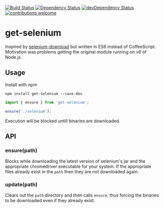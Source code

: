 [![Build Status](https://travis-ci.org/ivarni/get-selenium.svg?branch=master)](https://travis-ci.org/ivarni/get-selenium)
[![Dependency Status](https://david-dm.org/ivarni/get-selenium.svg)](https://david-dm.org/ivarni/get-selenium)
[![devDependency Status](https://david-dm.org/ivarni/get-selenium/dev-status.svg)](https://david-dm.org/ivarni/get-selenium#info=devDependencies)
[![contributions welcome](https://img.shields.io/badge/contributions-welcome-brightgreen.svg?style=flat)](https://github.com/ivarni/get-selenium/issues)

# get-selenium

Inspired by [selenium-download](https://github.com/groupon/selenium-download) but written in ES6 instead of CoffeeScript. Motivation was problems getting the original module running on v6 of Node.js.

## Usage

Install with npm
```
npm install get-selenium --save-dev
```

```javascript
import { ensure } from 'get-selenium';

ensure('./selenium');
```

Execution will be blocked untill binaries are downloaded.

## API

### ensure(path)
Blocks while downloading the latest version of selenium's jar and the appropriate chromedriver executable for your system. If the appropriate files already exist in the `path` then they are not downloaded again.

### update(path)
Clears out the `path` directory and then calls `ensure`, thus forcing the binaries to be downloaded even if they already exist.
